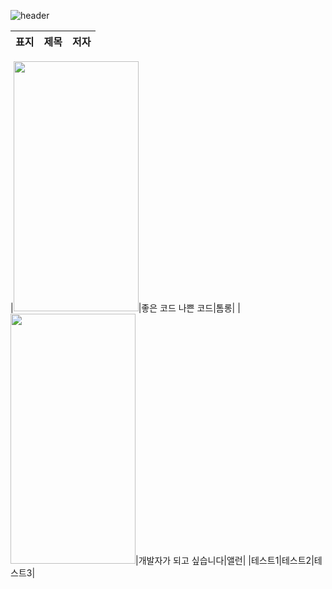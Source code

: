 ![header](https://capsule-render.vercel.app/api?type=wave&color=auto&height=300&section=header&text=Summary%20of%20Books&fontSize=90)

|표지|제목|저자|
|------|---|---|

|<img src="https://image.aladin.co.kr/product/29464/92/cover500/k422837236_1.jpg"  width="200" height="400"/>|좋은 코드 나쁜 코드|톰롱|
|<img src="(https://image.aladin.co.kr/product/31537/44/cover500/k422832540_1.jpg)"  width="200" height="400"/>|개발자가 되고 싶습니다|앨런|
|테스트1|테스트2|테스트3|
